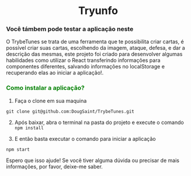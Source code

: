 <h1 style="text-align: center;">Tryunfo</h1>
  

<h3>Você támbem pode testar a aplicação neste <a href="https://dougsaint.github.io/tryunfo/"></a></h3>

O TrybeTunes se trata de uma ferramenta que te possibilita criar cartas, é possível criar suas cartas, escolhendo da imagem, ataque, defesa, e dar a descrição das mesmas, este projeto foi criado para desenvolver algumas habilidades como utilizar o React transferindo informações para componentes diferentes, salvando informações no localStorage e recuperando elas ao iniciar a aplicação!.

<h3 style="color:green">Como instalar a aplicação?</h3>

 1. Faça o clone em sua maquina
	
```git clone git@github.com:DougSaint/TrybeTunes.git ```
  
  
 2. Após baixar, abra o terminal na pasta do projeto e execute o comando
```npm install```


 3.  E então basta executar o comando para iniciar a aplicação

```npm start```

Espero que isso ajude! Se você tiver alguma dúvida ou precisar de mais informações, por favor, deixe-me saber.